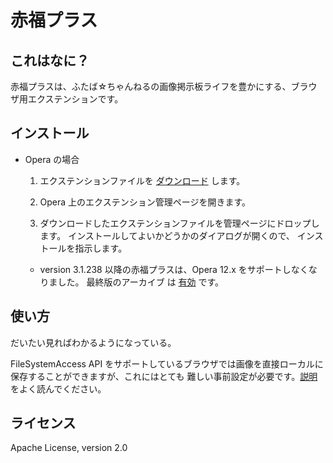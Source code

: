 赤福プラス
==========

## これはなに？

赤福プラスは、ふたば☆ちゃんねるの画像掲示板ライフを豊かにする、ブラウザ用エクステンションです。

## インストール

* Opera の場合

  1. エクステンションファイルを [ダウンロード](https://github.com/SatoMasahiro2005/akahukuplus/raw/master/dist/akahukuplus.nex) します。

  2. Opera 上のエクステンション管理ページを開きます。

  3. ダウンロードしたエクステンションファイルを管理ページにドロップします。
  インストールしてよいかどうかのダイアログが開くので、
  インストールを指示します。

  * version 3.1.238 以降の赤福プラスは、Opera 12.x をサポートしなくなりました。
  最終版のアーカイブ は [有効](https://github.com/SatoMasahiro2005/akahukuplus/blob/master/dist/akahukuplus.oex) です。

## 使い方

だいたい見ればわかるようになっている。

FileSystemAccess API をサポートしているブラウザでは画像を直接ローカルに保存することができますが、これにはとても
難しい事前設定が必要です。[説明](https://appsweets.net/akahukuplus/how-to-save-image-assets.html)をよく読んでください。

## ライセンス

Apache License, version 2.0
